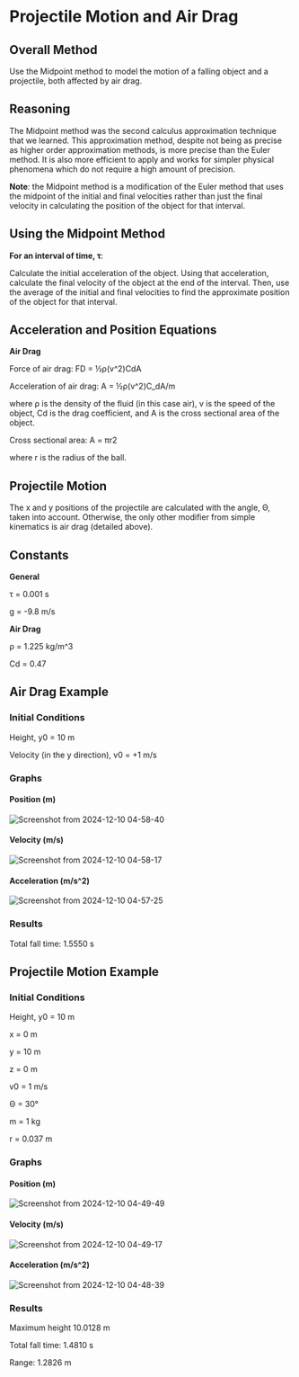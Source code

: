 # Projectile Motion and Air Drag

## Overall Method
Use the Midpoint method to model the motion of a falling object and a projectile, both affected by air drag.

## Reasoning

The Midpoint method was the second calculus approximation technique that we learned. This approximation method, despite not being as precise as higher order approximation methods, is more precise than the Euler method. It is also more efficient to apply and works for simpler physical phenomena which do not require a high amount of precision.

**Note**: the Midpoint method is a modification of the Euler method that uses the midpoint of the initial and final velocities rather than just the final velocity in calculating the position of the object for that interval. 

## Using the Midpoint Method

**For an interval of time, τ**:

Calculate the initial acceleration of the object. Using that acceleration, calculate the final velocity of the object at the end of the interval. Then, use the average of the initial and final velocities to find the approximate position of the object for that interval.

## Acceleration and Position Equations

**Air Drag**

Force of air drag: FD = ½ρ(v^2)CdA

Acceleration of air drag: A = ½ρ(v^2)C_dA/m

where ρ is the density of the fluid (in this case air), v is the speed of the object, Cd is the drag coefficient, and A is the cross sectional area of the object. 

Cross sectional area: A = πr2

where r is the radius of the ball.

## Projectile Motion
The x and y positions of the projectile are calculated with the angle, Θ, taken into account. Otherwise, the only other modifier from simple kinematics is air drag (detailed above).

## Constants

**General**

τ = 0.001 s

g = -9.8 m/s

**Air Drag**

ρ = 1.225 kg/m^3

Cd = 0.47

## Air Drag Example

### Initial Conditions

Height, y0 = 10 m

Velocity (in the y direction), v0 = +1 m/s

### Graphs

#### Position (m)
![Screenshot from 2024-12-10 04-58-40](https://github.com/user-attachments/assets/aaa00280-ccf0-445b-98e4-ee9d01722e71)

#### Velocity (m/s)
![Screenshot from 2024-12-10 04-58-17](https://github.com/user-attachments/assets/3901b60c-6d3f-4eb8-98e9-6990cee48935)

#### Acceleration (m/s^2)
![Screenshot from 2024-12-10 04-57-25](https://github.com/user-attachments/assets/7bbc384b-6d77-4993-a444-bc6c9ce0f533)

### Results
Total fall time: 1.5550 s

## Projectile Motion Example

### Initial Conditions

Height, y0 = 10 m

x = 0 m

y = 10 m

z = 0 m

v0 = 1 m/s

Θ = 30°

m = 1 kg

r = 0.037 m

### Graphs

#### Position (m)
![Screenshot from 2024-12-10 04-49-49](https://github.com/user-attachments/assets/2fa0b63a-6a60-4229-b5ed-a51e7417c5c3)

#### Velocity (m/s)
![Screenshot from 2024-12-10 04-49-17](https://github.com/user-attachments/assets/b9d4c98a-e2df-4665-a65b-3ddc4153070e)

#### Acceleration (m/s^2)
![Screenshot from 2024-12-10 04-48-39](https://github.com/user-attachments/assets/16e522e0-daf9-409e-8129-187ccbbacf4a)

### Results

Maximum height 10.0128 m

Total fall time: 1.4810 s

Range: 1.2826 m
